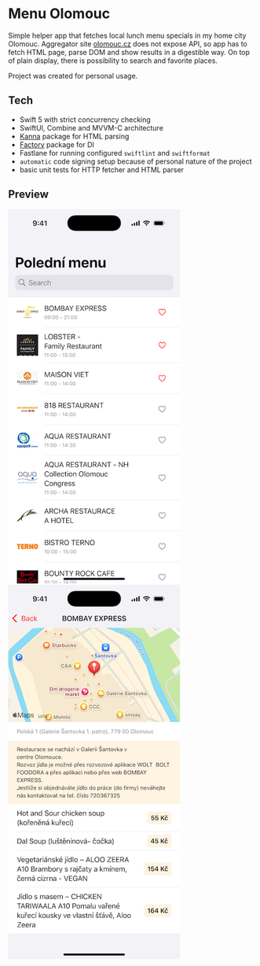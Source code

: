 # Menu Olomouc

Simple helper app that fetches local lunch menu specials in my home city Olomouc. Aggregator site [olomouc.cz](https://www.olomouc.cz/poledni-menu/) does not expose API, so app has to fetch HTML page, parse DOM and show results in a digestible way. On top of plain display, there is possibility to search and favorite places.

Project was created for personal usage.


## Tech

- Swift 5 with strict concurrency checking
- SwiftUI, Combine and MVVM-C architecture
- [Kanna](https://github.com/tid-kijyun/Kanna) package for HTML parsing
- [Factory](https://github.com/hmlongco/Factory) package for DI
- Fastlane for running configured `swiftlint` and `swiftformat`
- `automatic` code signing setup because of personal nature of the project
- basic unit tests for HTTP fetcher and HTML parser


## Preview

![Venue list](screenshot1.png) ![Menu items](screenshot2.png)
